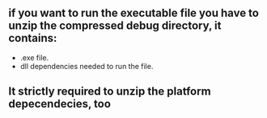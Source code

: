 ## if you want to run the executable file you have to unzip the compressed debug directory, it contains:
  - .exe file.
  - dll dependencies needed to run the file. 

## It strictly required to unzip the platform depecendecies, too
